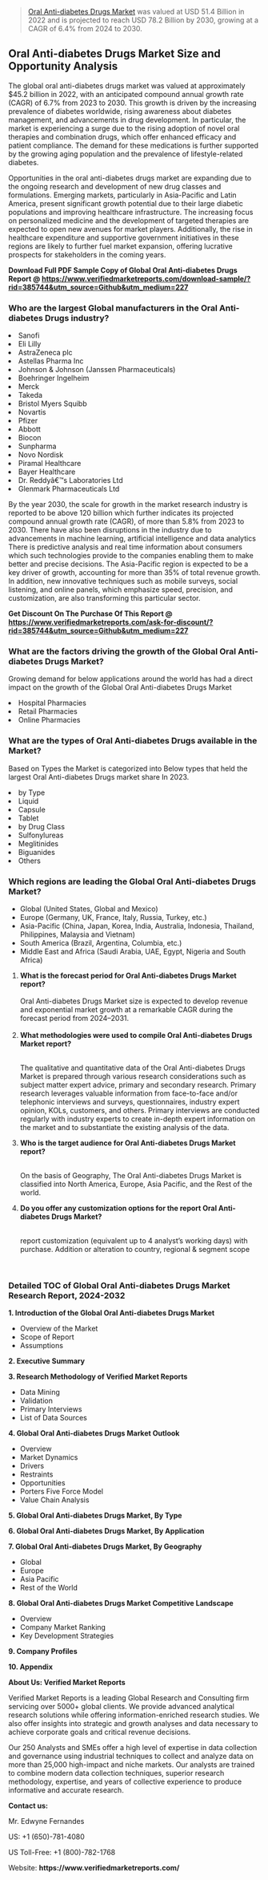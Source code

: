 <blockquote><p><p><a href="https://www.verifiedmarketreports.com/download-sample/?rid=385744&utm_source=Github&utm_medium=227" target="_blank">Oral Anti-diabetes Drugs Market</a> was valued at USD 51.4 Billion in 2022 and is projected to reach USD 78.2 Billion by 2030, growing at a CAGR of 6.4% from 2024 to 2030.</p></blockquote><p><h2>Oral Anti-diabetes Drugs Market Size and Opportunity Analysis</h2><p>The global oral anti-diabetes drugs market was valued at approximately $45.2 billion in 2022, with an anticipated compound annual growth rate (CAGR) of 6.7% from 2023 to 2030. This growth is driven by the increasing prevalence of diabetes worldwide, rising awareness about diabetes management, and advancements in drug development. In particular, the market is experiencing a surge due to the rising adoption of novel oral therapies and combination drugs, which offer enhanced efficacy and patient compliance. The demand for these medications is further supported by the growing aging population and the prevalence of lifestyle-related diabetes.</p><p>Opportunities in the oral anti-diabetes drugs market are expanding due to the ongoing research and development of new drug classes and formulations. Emerging markets, particularly in Asia-Pacific and Latin America, present significant growth potential due to their large diabetic populations and improving healthcare infrastructure. The increasing focus on personalized medicine and the development of targeted therapies are expected to open new avenues for market players. Additionally, the rise in healthcare expenditure and supportive government initiatives in these regions are likely to further fuel market expansion, offering lucrative prospects for stakeholders in the coming years.</p></p><p class=""><strong>Download Full PDF Sample Copy of Global Oral Anti-diabetes Drugs Report @ <a href="https://www.verifiedmarketreports.com/download-sample/?rid=385744&amp;utm_source=Github&amp;utm_medium=227" target="_blank">https://www.verifiedmarketreports.com/download-sample/?rid=385744&amp;utm_source=Github&amp;utm_medium=227</a></strong></p><h3 id="" class="">Who are the largest Global manufacturers in the Oral Anti-diabetes Drugs industry?</h3><p><li>Sanofi</li><li> Eli Lilly</li><li> AstraZeneca plc</li><li> Astellas Pharma Inc</li><li> Johnson & Johnson (Janssen Pharmaceuticals)</li><li> Boehringer Ingelheim</li><li> Merck</li><li> Takeda</li><li> Bristol Myers Squibb</li><li> Novartis</li><li> Pfizer</li><li> Abbott</li><li> Biocon</li><li> Sunpharma</li><li> Novo Nordisk</li><li> Piramal Healthcare</li><li> Bayer Healthcare</li><li> Dr. Reddyâ€™s Laboratories Ltd</li><li> Glenmark Pharmaceuticals Ltd</li></p><div class=""><div class="" dir="" data-message-author-role="" data-message-id="" data-message-model-slug=""><div class=""><div class=""><div class=""><div class="" dir="" data-message-author-role="" data-message-id="" data-message-model-slug=""><div class=""><div class=""><p>By the year 2030, the scale for growth in the market research industry is reported to be above 120 billion which further indicates its projected compound annual growth rate (CAGR), of more than 5.8% from 2023 to 2030. There have also been disruptions in the industry due to advancements in machine learning, artificial intelligence and data analytics There is predictive analysis and real time information about consumers which such technologies provide to the companies enabling them to make better and precise decisions. The Asia-Pacific region is expected to be a key driver of growth, accounting for more than 35% of total revenue growth. In addition, new innovative techniques such as mobile surveys, social listening, and online panels, which emphasize speed, precision, and customization, are also transforming this particular sector.</p><p><strong>Get Discount On The Purchase Of This Report @&nbsp; <a href="https://www.verifiedmarketreports.com/ask-for-discount/?rid=385744&amp;utm_source=Github&amp;utm_medium=227" target="_blank">https://www.verifiedmarketreports.com/ask-for-discount/?rid=385744&amp;utm_source=Github&amp;utm_medium=227</a></strong></p></div></div></div></div></div></div></div></div><h3 id="" class="">What are the factors driving the growth of the Global Oral Anti-diabetes Drugs Market?</h3><p id="" class="">Growing demand for below applications around the world has had a direct impact on the growth of the Global Oral Anti-diabetes Drugs Market</p><p id="" class=""><li>Hospital Pharmacies</li><li> Retail Pharmacies</li><li> Online Pharmacies</li></p><h3 id="" class="">What are the types of Oral Anti-diabetes Drugs available in the Market?</h3><p id="" class="">Based on Types the Market is categorized into Below types that held the largest Oral Anti-diabetes Drugs market share In 2023.</p><p id="" class=""><li>by Type</li><li> Liquid</li><li> Capsule</li><li> Tablet</li><li> by Drug Class</li><li> Sulfonylureas</li><li> Meglitinides</li><li> Biguanides</li><li> Others</li></p><h3 id="" class="">Which regions are leading the Global Oral Anti-diabetes Drugs Market?</h3><ul><li>Global (United States, Global and Mexico)</li><li>Europe (Germany, UK, France, Italy, Russia, Turkey, etc.)</li><li>Asia-Pacific (China, Japan, Korea, India, Australia, Indonesia, Thailand, Philippines, Malaysia and Vietnam)</li><li>South America (Brazil, Argentina, Columbia, etc.)</li><li>Middle East and Africa (Saudi Arabia, UAE, Egypt, Nigeria and South Africa)</li></ul><p><ol><li><strong>What is the forecast period for Oral Anti-diabetes Drugs Market report?<br /></strong><br /><span data-sheets-root="1" data-sheets-value="{&quot;1&quot;:2,&quot;2&quot;:&quot;XXXX size is expected to develop revenue and exponential market growth at a remarkable CAGR during the forecast period from 2024&ndash;2030.&quot;}" data-sheets-userformat="{&quot;2&quot;:12674,&quot;4&quot;:{&quot;1&quot;:2,&quot;2&quot;:16776960},&quot;10&quot;:2,&quot;11&quot;:0,&quot;15&quot;:&quot;Arial&quot;,&quot;16&quot;:12}">Oral Anti-diabetes Drugs Market size is expected to develop revenue and exponential market growth at a remarkable CAGR during the forecast period from 2024&ndash;2031.</span><br /><br /></li><li><strong>What methodologies were used to compile Oral Anti-diabetes Drugs Market report?<br /><br /></strong><p>The qualitative and quantitative data of the&nbsp;Oral Anti-diabetes Drugs Market is prepared through various research considerations such as subject matter expert advice, primary and secondary research. Primary research leverages valuable information from face-to-face and/or telephonic interviews and surveys, questionnaires, industry expert opinion, KOLs, customers, and others. Primary interviews are conducted regularly with industry experts to create in-depth expert information on the market and to substantiate the existing analysis of the data.&nbsp;</p></li><li><strong>Who is the target audience for Oral Anti-diabetes Drugs Market report?<br /><br /></strong><p>On the basis of Geography, The&nbsp;Oral Anti-diabetes Drugs Market is classified into North America, Europe, Asia Pacific, and the Rest of the world.</p></li><li><strong>Do you offer any customization options for the report Oral Anti-diabetes Drugs Market?<br /><br /></strong><p>report customization (equivalent up to 4 analyst&rsquo;s working days) with purchase. Addition or alteration to country, regional &amp; segment scope</p><p>&nbsp;</p></li></ol></p><h3 id="" class="">Detailed TOC of Global Oral Anti-diabetes Drugs Market Research Report, 2024-2032</h3><p id="" class=""><strong>1. Introduction of the Global Oral Anti-diabetes Drugs Market</strong></p><ul><li>Overview of the Market</li><li>Scope of Report</li><li>Assumptions</li></ul><p id="" class=""><strong>2. Executive Summary</strong></p><p id="" class=""><strong>3. Research Methodology of&nbsp;Verified Market Reports</strong></p><ul><li>Data Mining</li><li>Validation</li><li>Primary Interviews</li><li>List of Data Sources</li></ul><p id="" class=""><strong>4. Global Oral Anti-diabetes Drugs Market Outlook</strong></p><ul><li>Overview</li><li>Market Dynamics</li><li>Drivers</li><li>Restraints</li><li>Opportunities</li><li>Porters Five Force Model</li><li>Value Chain Analysis</li></ul><p id="" class=""><strong>5. Global Oral Anti-diabetes Drugs Market, By&nbsp;Type</strong></p><p id="" class=""><strong>6. Global Oral Anti-diabetes Drugs Market, By Application</strong></p><p id="" class=""><strong>7. Global Oral Anti-diabetes Drugs Market, By Geography</strong></p><ul><li>Global</li><li>Europe</li><li>Asia Pacific</li><li>Rest of the World</li></ul><p id="" class=""><strong>8. Global Oral Anti-diabetes Drugs Market Competitive Landscape</strong></p><ul><li>Overview</li><li>Company Market Ranking</li><li>Key Development Strategies</li></ul><p id="" class=""><strong>9. Company Profiles</strong></p><p id="" class=""><strong>10. Appendix</strong></p><p id="" class=""><strong>About Us: Verified Market Reports</strong></p><p id="" class="">Verified Market Reports is a leading Global Research and Consulting firm servicing over 5000+ global clients. We provide advanced analytical research solutions while offering information-enriched research studies. We also offer insights into strategic and growth analyses and data necessary to achieve corporate goals and critical revenue decisions.</p><p id="" class="">Our 250 Analysts and SMEs offer a high level of expertise in data collection and governance using industrial techniques to collect and analyze data on more than 25,000 high-impact and niche markets. Our analysts are trained to combine modern data collection techniques, superior research methodology, expertise, and years of collective experience to produce informative and accurate research.</p><p id="" class=""><strong>Contact us:</strong></p><p id="" class="">Mr. Edwyne Fernandes</p><p id="" class="">US: +1 (650)-781-4080</p><p id="" class="">US Toll-Free: +1 (800)-782-1768</p><p id="" class="">Website: <a target="" data-test-app-aware-link=""><strong>https://www.verifiedmarketreports.com/</strong></a></p>
